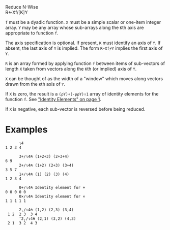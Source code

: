 <div class="heading">
  <div class="name">Reduce N-Wise</div>
  <div class="command">R←Xf/[K]Y</div>
</div>

`f` must be a dyadic function. `X` must be a simple scalar or one-item integer array. `Y` may be any array whose sub-arrays along the `K`th axis are appropriate to function `f`.

The axis specification is optional. If present, `K` must identify an axis of `Y`. If absent, the last axis of `Y` is implied. The form `R←Xf⌿Y` implies the first axis of `Y`.

`R` is an array formed by applying function `f` between items of sub-vectors of length `X` taken from vectors along the `K`th (or implied) axis of `Y`.

`X` can be thought of as the width of a "window" which moves along vectors drawn from the `K`th axis of `Y`.

If `X` is zero, the result is a `(⍴Y)+(-⍴⍴Y)↑1` array of identity elements for the function `f`. See ["Identity Elements" on page 1](/reduce.md#IdentityElements).

If `X` is negative, each sub-vector is reversed before being reduced.

# Examples
```apl
      ⍳4
1 2 3 4
 
      3+/⍳4⍝ (1+2+3) (2+3+4)
6 9
      2+/⍳4⍝ (1+2) (2+3) (3+4)
3 5 7
      1+/⍳4⍝ (1) (2) (3) (4)
1 2 3 4
 
      0+/⍳4⍝ Identity element for +
0 0 0 0 0
      0×/⍳4⍝ Identity element for ×
1 1 1 1 1
 
      2,/⍳4⍝ (1,2) (2,3) (3,4)
 1 2  2 3  3 4 
      ¯2,/⍳4⍝ (2,1) (3,2) (4,3)
 2 1  3 2  4 3 
```
